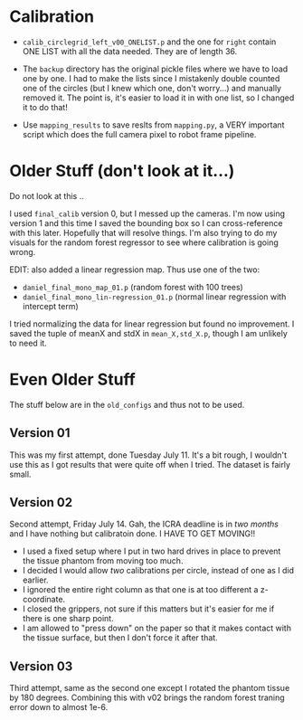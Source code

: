 # Calibration


- `calib_circlegrid_left_v00_ONELIST.p` and the one for `right` contain ONE LIST with all the data needed. They are of length 36.

- The `backup` directory has the original pickle files where we have to load one by one. I had to make the lists since I mistakenly double counted one of the circles (but I knew which one, don't worry...) and manually removed it. The point is, it's easier to load it in with one list, so I changed it to do that!

- Use `mapping_results` to save reslts from `mapping.py`, a VERY important script which does the full camera pixel to robot frame pipeline.



# Older Stuff (don't look at it...)

Do not look at this ..

I used `final_calib` version 0, but I messed up the cameras. I'm now using version 1 and this time I saved the bounding box so I can cross-reference with this later. Hopefully that will resolve things.
I'm also trying to do my visuals for the random forest regressor to see where calibration is going wrong.

EDIT: also added a linear regression map. Thus use one of the two:

- `daniel_final_mono_map_01.p` (random forest with 100 trees)
- `daniel_final_mono_lin-regression_01.p` (normal linear regression with intercept term)

I tried normalizing the data for linear regression but found no improvement. I saved the tuple of meanX and stdX in `mean_X,std_X.p`, though I am unlikely to need it.

# Even Older Stuff

The stuff below are in the `old_configs` and thus not to be used.

## Version 01

This was my first attempt, done Tuesday July 11. It's a bit rough, I wouldn't use this as I got results that were quite off when I tried. The dataset is fairly small.

## Version 02

Second attempt, Friday July 14. Gah, the ICRA deadline is in *two months* and I have nothing but calibratoin done. I HAVE TO GET MOVING!!

- I used a fixed setup where I put in two hard drives in place to prevent the tissue phantom from moving too much. 
- I decided I would allow *two* calibrations per circle, instead of one as I did earlier.
- I ignored the entire right column as that one is at too different a z-coordinate.
- I closed the grippers, not sure if this matters but it's easier for me if there is one sharp point.
- I am allowed to "press down" on the paper so that it makes contact with the tissue surface, but then I don't force it after that.


## Version 03

Third attempt, same as the second one except I rotated the phantom tissue by 180 degrees. Combining this with v02 brings the random forest traning error down to almost 1e-6.
